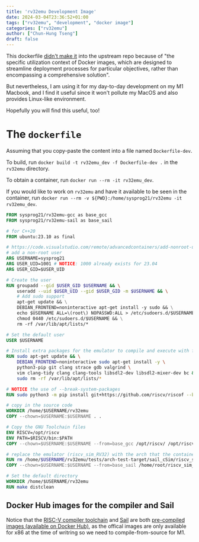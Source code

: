 ```yaml
---
title: 'rv32emu Development Image'
date: 2024-03-04T23:36:52+01:00
tags: ["rv32emu", "development", "docker image"]
categories: ["rv32emu"]
author: ["Chun-Hung Tseng"]
draft: false
---
```


This dockerfile [didn't make it](https://github.com/sysprog21/rv32emu/pull/328) into the upstream repo because of "the specific utilization context of Docker images, which are designed to streamline deployment processes for particular objectives, rather than encompassing a comprehensive solution".

But nevertheless, I am using it for my day-to-day development on my M1 Macbook, and I find it useful since it won't pollute my MacOS and also provides Linux-like environment. 

Hopefully you will find this useful, too!

# The `dockerfile`

Assuming that you copy-paste the content into a file named `Dockerfile-dev`.

To build, run `docker build -t rv32emu_dev -f Dockerfile-dev .` in the `rv32emu` directory.

To obtain a container, run `docker run --rm -it rv32emu_dev`.

If you would like to work on `rv32emu` and have it available to be seen in the container, run `docker run --rm -v ${PWD}:/home/sysprog21/rv32emu -it rv32emu_dev`.

```dockerfile
FROM sysprog21/rv32emu-gcc as base_gcc
FROM sysprog21/rv32emu-sail as base_sail

# for C++20
FROM ubuntu:23.10 as final 

# https://code.visualstudio.com/remote/advancedcontainers/add-nonroot-user#_creating-a-nonroot-user
# add a non-root user
ARG USERNAME=sysprog21
ARG USER_UID=1001 # NOTICE: 1000 already exists for 23.04
ARG USER_GID=$USER_UID

# Create the user
RUN groupadd --gid $USER_GID $USERNAME && \
    useradd --uid $USER_UID --gid $USER_GID -m $USERNAME && \
    # Add sudo support
    apt-get update && \
    DEBIAN_FRONTEND=noninteractive apt-get install -y sudo && \
    echo $USERNAME ALL=\(root\) NOPASSWD:ALL > /etc/sudoers.d/$USERNAME && \
    chmod 0440 /etc/sudoers.d/$USERNAME && \
    rm -rf /var/lib/apt/lists/*

# Set the default user
USER $USERNAME

# Install extra packages for the emulator to compile and execute with full capabilities correctly
RUN sudo apt-get update && \
    DEBIAN_FRONTEND=noninteractive sudo apt-get install -y \
    python3-pip git clang strace gdb valgrind \
    vim clang-tidy clang clang-tools libsdl2-dev libsdl2-mixer-dev bc && \
    sudo rm -rf /var/lib/apt/lists/*

# NOTICE the use of --break-system-packages
RUN sudo python3 -m pip install git+https://github.com/riscv/riscof --break-system-packages

# copy in the source code
WORKDIR /home/$USERNAME/rv32emu
COPY --chown=$USERNAME:$USERNAME . .

# Copy the GNU Toolchain files
ENV RISCV=/opt/riscv
ENV PATH=$RISCV/bin:$PATH
COPY --chown=$USERNAME:$USERNAME --from=base_gcc /opt/riscv/ /opt/riscv/

# replace the emulator (riscv_sim_RV32) with the arch that the container can execute 
RUN rm /home/$USERNAME/rv32emu/tests/arch-test-target/sail_cSim/riscv_sim_RV32
COPY --chown=$USERNAME:$USERNAME --from=base_sail /home/root/riscv_sim_RV32 /home/$USERNAME/rv32emu/tests/arch-test-target/sail_cSim/riscv_sim_RV32

# Set the default directory
WORKDIR /home/$USERNAME/rv32emu
RUN make distclean
```

## Docker Hub images for the compiler and Sail
Notice that the [RISC-V compiler toolchain](https://hub.docker.com/repository/docker/sysprog21/rv32emu-gcc/general) and [Sail](https://hub.docker.com/repository/docker/sysprog21/rv32emu-sail/general) are both [pre-compiled images (available on Docker Hub)](https://github.com/sysprog21/rv32emu/commit/d212f96ac03a8d1ec82932660a653bd7794cf36e), as the offical images are only available for x86 at the time of writring so we need to compile-from-source for M1.
